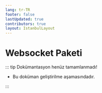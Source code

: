 ```yaml
---
lang: tr-TR
footer: false
lastUpdated: true
contributors: true
layout: IstanbulLayout
---
```


# Websocket Paketi

::: tip Dokümantasyon henüz tamamlanmadı!

- Bu doküman geliştirilme aşamasındadır.

:::